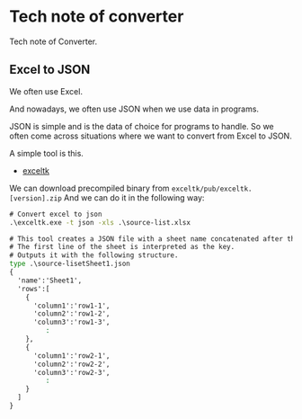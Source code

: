 # Tech note of converter

Tech note of Converter.

## Excel to JSON

We often use Excel.

And nowadays, we often use JSON when we use data in programs.

JSON is simple and is the data of choice for programs to handle.
So we often come across situations where we want to convert from Excel to JSON.

A simple tool is this.

- [exceltk](https://github.com/fanfeilong/exceltk)

We can download precompiled binary from `exceltk/pub/exceltk.[version].zip`
And we can do it in the following way:

```bat
# Convert excel to json
.\exceltk.exe -t json -xls .\source-list.xlsx

# This tool creates a JSON file with a sheet name concatenated after the file name.
# The first line of the sheet is interpreted as the key.
# Outputs it with the following structure.
type .\source-lisetSheet1.json
{
  'name':'Sheet1',
  'rows':[
    {
      'column1':'row1-1',
      'column2':'row1-2',
      'column3':'row1-3',
         :
    },
    {
      'column1':'row2-1',
      'column2':'row2-2',
      'column3':'row2-3',
         :
    }
  ]
}
```
